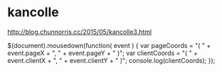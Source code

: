 # kancolle
http://blog.chunnorris.cc/2015/05/kancolle3.html

$(document).mousedown(function( event ) {
  var pageCoords = "( " + event.pageX + ", " + event.pageY + " )";
  var clientCoords = "( " + event.clientX + ", " + event.clientY + " )";
  console.log(clientCoords);
});
